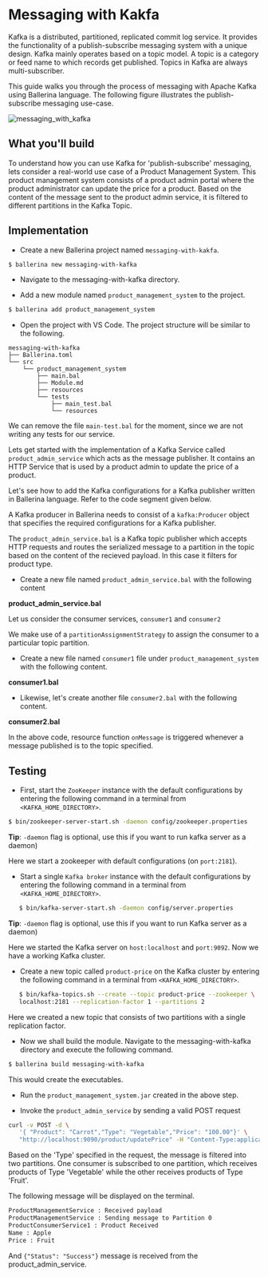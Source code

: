 # Messaging with Kakfa

Kafka is a distributed, partitioned, replicated commit log service. It provides the functionality of a publish-subscribe messaging system with a unique design. Kafka mainly operates based on a topic model. A topic is a category or feed name to which records get published. Topics in Kafka are always multi-subscriber.

This guide walks you through the process of messaging with Apache Kafka using Ballerina language. The following figure illustrates the publish-subscribe messaging use-case. 

![messaging_with_kafka](/resources/diagram.png "Messaging with Kafka")

## What you'll build

To understand how you can use Kafka for 'publish-subscribe' messaging, lets consider a real-world use case of a Product Management System. This product management system consists of a product admin portal where the product administrator can update the price for a product. Based on the content of the message sent to the product admin service, it is filtered to different partitions in the Kafka Topic.  

<!-- INCLUDE_MD: ../../../../../tutorial-prerequisites.md -->

<!-- INCLUDE_MD: ../../../../../tutorial-get-the-code.md -->

## Implementation

* Create a new Ballerina project named `messaging-with-kakfa`.

```bash
$ ballerina new messaging-with-kafka
```

* Navigate to the messaging-with-kafka directory.

* Add a new module named `product_management_system` to the project.

```bash
$ ballerina add product_management_system
```

* Open the project with VS Code. The project structure will be similar to the following.

```shell
messaging-with-kafka
├── Ballerina.toml
└── src
    └── product_management_system
        ├── main.bal
        ├── Module.md
        ├── resources
        └── tests
            ├── main_test.bal
            └── resources
```
We can remove the file `main-test.bal` for the moment, since we are not writing any tests for our service.

Lets get started with the implementation of a Kafka Service called `product_admin_service` which acts as the message publisher. It contains an HTTP Service that is used by a product admin to update the price of a product.

Let's see how to add the Kafka configurations for a Kafka publisher written in Ballerina language. Refer to the code segment given below.

<!-- INCLUDE_CODE_SEGMENT: { file: src/product_management_system.bal, segement: kafka_producer_config } -->

A Kafka producer in Ballerina needs to consist of a `kafka:Producer` object that specifies the required configurations for a Kafka publisher.

The `product_admin_service.bal` is a Kafka topic publisher which accepts HTTP requests and routes the serialized message to a partition in the topic based on the content of the recieved payload. In this case it filters for product type.


* Create a new file named `product_admin_service.bal` with the following content

**product_admin_service.bal**

<!-- INCLUDE_CODE: src/product_management_system/product_admin_service.bal -->




Let us consider the consumer services, `consumer1` and `consumer2`

<!-- INCLUDE_CODE_SEGMENT: { file: src/consumer1.bal, segment: kafka_consumer_config } -->

We make use of a `partitionAssignmentStrategy` to assign the consumer to a particular topic partition.

* Create a new file named `consumer1` file under `product_management_system` with the following content.

**consumer1.bal**
<!-- INCLUDE_CODE: src/product_management_system/consumer1.bal -->

* Likewise, let's create another file `consumer2.bal` with the following content.

**consumer2.bal**
<!-- INCLUDE_CODE: src/product_management_system/consumer2.bal -->


In the above code, resource function `onMessage` is triggered whenever a message published is to the topic specified.


## Testing

* First, start the `ZooKeeper` instance with the default configurations by entering the following command in a terminal from `<KAFKA_HOME_DIRECTORY>`.

 ```bash
$ bin/zookeeper-server-start.sh -daemon config/zookeeper.properties
 ```

**Tip**: `-daemon` flag is optional, use this if you want to run kafka server as a daemon) 

  Here we start a zookeeper with default configurations (on `port:2181`).

* Start a single `Kafka broker` instance with the default configurations by entering the following command  in a terminal from `<KAFKA_HOME_DIRECTORY>`.

```bash
   $ bin/kafka-server-start.sh -daemon config/server.properties
```

**Tip**: `-daemon` flag is optional, use this if you want to run Kafka server as a daemon) 
  
  Here we started the Kafka server on `host:localhost` and `port:9092`. Now we have a working Kafka cluster.

* Create a new topic called `product-price` on the Kafka cluster by entering the following command in a terminal from `<KAFKA_HOME_DIRECTORY>`.

```bash
   $ bin/kafka-topics.sh --create --topic product-price --zookeeper \
   localhost:2181 --replication-factor 1 --partitions 2
```

Here we created a new topic that consists of two partitions with a single replication factor.

* Now we shall build the module. Navigate to the messaging-with-kafka directory and execute the following command.

```bash
$ ballerina build messaging-with-kafka
```

This would create the executables.

* Run the `product_management_system.jar` created in the above step.

* Invoke the `product_admin_service` by sending a valid POST request

```bash
curl -v POST -d \
   '{ "Product": "Carrot","Type": "Vegetable","Price": "100.00"}' \
   "http://localhost:9090/product/updatePrice" -H "Content-Type:application/json"
```

Based on the 'Type' specified in the request, the message is filtered into two partitions. One consumer is subscribed to one partition, which receives products of Type 'Vegetable' while the other receives products of Type 'Fruit'.

The following message will be displayed on the terminal.

```bash
ProductManagementService : Received payload
ProductManagementService : Sending message to Partition 0
ProductConsumerService1 : Product Received
Name : Apple
Price : Fruit

```

And `{"Status": "Success"}` message is received from the product_admin_service.
